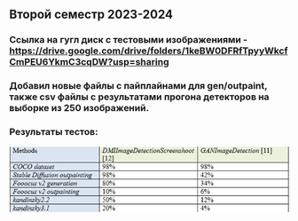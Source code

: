 ## Второй семестр 2023-2024
### Ссылка на гугл диск с тестовыми изображениями - https://drive.google.com/drive/folders/1keBW0DFRfTpyyWkcfCmPEU6YkmC3cqDW?usp=sharing
### Добавил новые файлы с пайплайнами для gen/outpaint, также csv файлы с результатами прогона детекторов на выборке из 250 изображений.
### Результаты тестов:
![](https://github.com/badasqi/NIRM/blob/main/SEM2/test_results/table.png)
